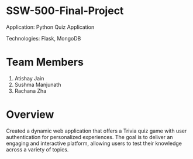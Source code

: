 # SSW-500-Final-Project
Application: Python Quiz Application 

Technologies: Flask, MongoDB

# Team Members
1. Atishay Jain 
2. Sushma Manjunath
3. Rachana Zha

# Overview
Created a dynamic web application that offers a Trivia quiz game with user authentication for personalized experiences. The goal is to deliver an engaging and interactive platform, allowing users to test their knowledge across a variety of topics.